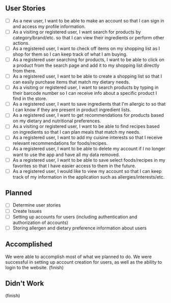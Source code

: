 ## User Stories
- [ ] As a new user, I want to be able to make an account so that I can sign in and access my profile information.
- [ ] As a visiting or registered user, I want search for products by category/brand/etc. so that I can view their ingredients or perform other actions.
- [ ] As a registered user, I want to check off items on my shopping list as I shop for them so I can keep track of what I am buying.
- [ ] As a registered user searching for products, I want to be able to click on a product from the search page and add it to my shopping list directly from there.
- [ ] As a registered user, I want to be able to create a shopping list so that I can easily purchase items that match my dietary needs.
- [ ] As a visiting or registered user, I want to search products by typing in their barcode number so I can receive info about a specific product I find in the store.
- [ ] As a registered user, I want to save ingredients that I'm allergic to so that I can know if they are present in product ingredient lists.
- [ ] As a registered user, I want to get recommendations for products based on my dietary and nutritional preferences.
- [ ] As a visiting or registered user, I want to be able to find recipes based on ingredients so that I can plan meals that match my needs.
- [ ] As a registered user, I want to add my cuisine interests so that I receive relevant recommendations for foods/recipes.
- [ ] As a registered user, I want to be able to delete my account if I no longer want to use the app and have all my data removed.
- [ ] As a registered user, I want to be able to save select foods/recipes in my favorites so that I have easier access to them in the future.
- [ ] As a registered user, I would like to view my account so that I can keep track of my information in the application such as allergies/interests/etc.
## Planned
- [ ] Determine user stories
- [ ] Create Issues
- [ ] Setting up accounts for users (including authentication and authorization of accounts)
- [ ] Storing allergen and dietary preference information about users
## Accomplished
We were able to accomplish most of what we planned to do. We were successful in setting up account creation for users, as well as the ability to login to the website. (finish)
## Didn't Work
(finish)
